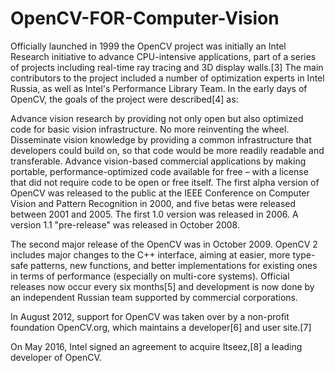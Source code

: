 # OpenCV-FOR-Computer-Vision
Officially launched in 1999 the OpenCV project was initially an Intel Research initiative to advance CPU-intensive applications, part of a series of projects including real-time ray tracing and 3D display walls.[3] The main contributors to the project included a number of optimization experts in Intel Russia, as well as Intel's Performance Library Team. In the early days of OpenCV, the goals of the project were described[4] as:

Advance vision research by providing not only open but also optimized code for basic vision infrastructure. No more reinventing the wheel.
Disseminate vision knowledge by providing a common infrastructure that developers could build on, so that code would be more readily readable and transferable.
Advance vision-based commercial applications by making portable, performance-optimized code available for free – with a license that did not require code to be open or free itself.
The first alpha version of OpenCV was released to the public at the IEEE Conference on Computer Vision and Pattern Recognition in 2000, and five betas were released between 2001 and 2005. The first 1.0 version was released in 2006. A version 1.1 "pre-release" was released in October 2008.

The second major release of the OpenCV was in October 2009. OpenCV 2 includes major changes to the C++ interface, aiming at easier, more type-safe patterns, new functions, and better implementations for existing ones in terms of performance (especially on multi-core systems). Official releases now occur every six months[5] and development is now done by an independent Russian team supported by commercial corporations.

In August 2012, support for OpenCV was taken over by a non-profit foundation OpenCV.org, which maintains a developer[6] and user site.[7]

On May 2016, Intel signed an agreement to acquire Itseez,[8] a leading developer of OpenCV.
